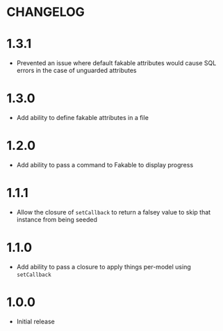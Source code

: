 # CHANGELOG

# 1.3.1

- Prevented an issue where default fakable attributes would cause SQL errors in the case of unguarded attributes

# 1.3.0

- Add ability to define fakable attributes in a file

# 1.2.0

- Add ability to pass a command to Fakable to display progress

# 1.1.1

- Allow the closure of `setCallback` to return a falsey value to skip that instance from being seeded

# 1.1.0

- Add ability to pass a closure to apply things per-model using `setCallback`

# 1.0.0

- Initial release

